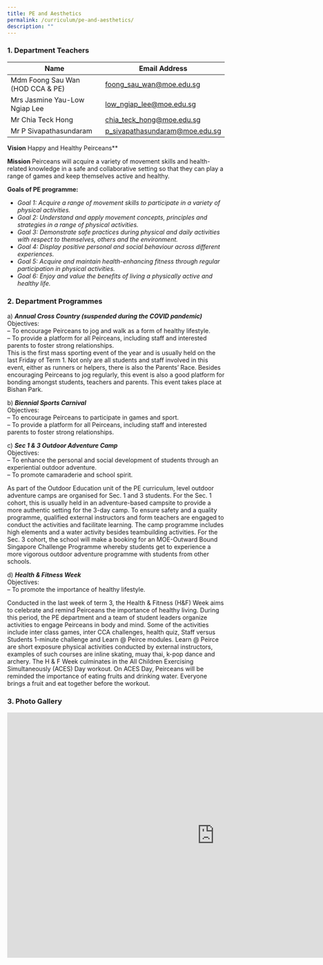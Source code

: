```yaml
---
title: PE and Aesthetics
permalink: /curriculum/pe-and-aesthetics/
description: ""
---
```


### 1\. Department Teachers

| Name 	| Email Address 	|
|---	|---	|
| Mdm Foong Sau Wan (HOD CCA &amp; PE) 	| [foong_sau_wan@moe.edu.sg](mailto:foong_sau_wan@moe.edu.sg) 	|
| Mrs Jasmine Yau-Low Ngiap Lee 	| [low_ngiap_lee@moe.edu.sg](mailto:low_ngiap_lee@moe.edu.sg) 	|
| Mr Chia Teck Hong 	| [chia_teck_hong@moe.edu.sg](mailto:chia_teck_hong@moe.edu.sg) 	|
| Mr P Sivapathasundaram 	| [p_sivapathasundaram@moe.edu.sg](mailto:p_sivapathasundaram@moe.edu.sg) 	|



**Vision**
Happy and Healthy Peirceans**

**Mission**
Peirceans will acquire a variety of movement skills and health-related knowledge in a safe and collaborative setting so that they can play a range of games and keep themselves active and healthy.

**Goals of PE programme:**

*   _Goal 1: Acquire a range of movement skills to participate in a variety of physical activities._
*   _Goal 2: Understand and apply movement concepts, principles and strategies in a range of physical activities._
*   _Goal 3: Demonstrate safe practices during physical and daily activities with respect to themselves, others and the environment._
*   _Goal 4: Display positive personal and social behaviour across different experiences._
*   _Goal 5: Acquire and maintain health-enhancing fitness through regular participation in physical activities._
*   _Goal 6: Enjoy and value the benefits of living a physically active and healthy life._

### 2\. Department Programmes

a)&nbsp;_**Annual Cross Country (suspended during the COVID pandemic)**_  
Objectives:  
– To encourage Peirceans to jog and walk as a form of healthy lifestyle.  
– To provide a platform for all Peirceans, including staff and interested parents to foster strong relationships.  
This is the first mass sporting event of the year and is usually held on the last Friday of Term 1. Not only are all students and staff involved in this event, either as runners or helpers, there is also the Parents’ Race. Besides encouraging Peirceans to jog regularly, this event is also a good platform for bonding amongst students, teachers and parents. This event takes place at Bishan Park.

b)&nbsp;_**Biennial Sports Carnival**_  
Objectives:  
– To encourage Peirceans to participate in games and sport.  
– To provide a platform for all Peirceans, including staff and interested parents to foster strong relationships.

c)&nbsp;_**Sec 1 &amp; 3 Outdoor Adventure Camp**_  
Objectives:  
– To enhance the personal and social development of students through an experiential outdoor adventure.  
– To promote camaraderie and school spirit.

As part of the Outdoor Education unit of the PE curriculum, level outdoor adventure camps are organised for Sec. 1 and 3 students. For the Sec. 1 cohort, this is usually held in an adventure-based campsite to provide a more authentic setting for the 3-day camp. To ensure safety and a quality programme, qualified external instructors and form teachers are engaged to conduct the activities and facilitate learning. The camp programme includes high elements and a water activity besides teambuilding activities. For the Sec. 3 cohort, the school will make a booking for an MOE-Outward Bound Singapore Challenge Programme whereby students get to experience a more vigorous outdoor adventure programme with students from other schools.

d)&nbsp;_**Health &amp; Fitness Week**_  
Objectives:  
– To promote the importance of healthy lifestyle.

Conducted in the last week of term 3, the Health &amp; Fitness (H&amp;F) Week aims to celebrate and remind Peirceans the importance of healthy living. During this period, the PE department and a team of student leaders organize activities to engage Peirceans in body and mind. Some of the activities include inter class games, inter CCA challenges, health quiz, Staff versus Students 1-minute challenge and Learn @ Peirce modules. Learn @ Peirce are short exposure physical activities conducted by external instructors, examples of such courses are inline skating, muay thai, k-pop dance and archery. The H &amp; F Week culminates in the All Children Exercising Simultaneously (ACES) Day workout. On ACES Day, Peirceans will be reminded the importance of eating fruits and drinking water. Everyone brings a fruit and eat together before the workout.

### 3\. Photo Gallery
<iframe src="https://docs.google.com/presentation/d/e/2PACX-1vRDjFQ1dxk0uzUbBIIeaIEAf-NOBnPSKLNW0LkiFB8fCrYUORuWSJYv4Ru8FTxoVIRanywviPDs8rvM/embed?start=false&amp;loop=false&amp;delayms=3000" frameborder="0" height="569" width="960" allowfullscreen="true"></iframe>